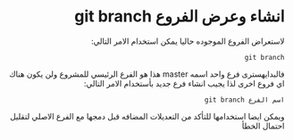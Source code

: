 ﻿<div dir = rtl >

# انشاء وعرض الفروع git branch

لاستعراض الفروع الموجوده حاليا يمكن استخدام الامر التالي: 

`git branch`


فالبدايهسترى فرع واحد اسمه master هذا هو الفرع الرئيسي للمشروع ولن يكون هناك اي فروع اخرى لذا يجيب انشاء فرع جديد بأستخدام الامر التالي: 

`اسم الفرع git branch `


ويمكن ايضا استخدامها للتأكد من التعديلات المضافه قبل دمجها مع الفرع الاصلي لتقليل احتمال الخطأ
 </dir>
